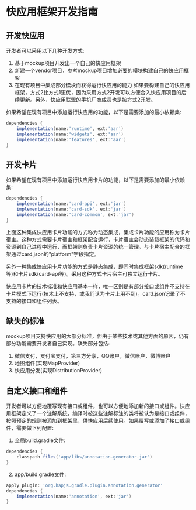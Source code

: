 # 快应用框架开发指南

## 开发快应用
开发者可以采用以下几种开发方式:
1. 基于mockup项目开发出一个自己的快应用框架
2. 新建一个vendor项目，参考mockup项目增加必要的模块构建自己的快应用框架
3. 在现有项目中集成部分模块而获得运行快应用的能力
如果要构建自己的快应用框架，方式2比方式1更优，因为采用方式2开发可以方便合入快应用项目的后续更新。另外，快应用联盟的手机厂商成员也是按方式2开发。

如果希望在现有项目中添加运行快应用的功能，以下是需要添加的最小依赖集:
```Groovy
dependencies {
	implementation(name:'runtime', ext:'aar')
	implementation(name:'widgets', ext:'aar')
	implementation(name:'features', ext:'aar')
}
```

## 开发卡片
如果希望在现有项目中添加运行快应用卡片的功能，以下是需要添加的最小依赖集:
```Groovy
dependencies {
	implementation(name:'card-api', ext:'jar')
	implementation(name:'card-sdk', ext:'jar')
	implementation(name:'card-common', ext:'jar')
}
```

上面这种集成快应用卡片功能的方式称为动态集成，集成卡片功能的应用称为卡片宿主。这种方式需要卡片宿主和框架配合运行，卡片宿主会动态装载框架的代码和资源到自己进程中运行，而框架则负责卡片资源的统一管理。与卡片宿主配合的框架通过card.json的"platform"字段指定。

另外一种集成快应用卡片功能的方式是静态集成，即同时集成框架sdk(runtime等)和卡片sdk(card-api等)。采用这种方式卡片宿主可独立运行卡片。

快应用卡片的技术标准和快应用基本一样，唯一区别是有部分接口或组件不支持在卡片模式下运行(技术上不支持，或我们认为卡片上用不到)。card.json记录了不支持的接口和组件列表。

## 缺失的标准
mockup项目支持快应用的大部分标准，但由于某些技术或其他方面的原因，仍有部分功能需要开发者自己实现。缺失部分包括:
1. 微信支付，支付宝支付，第三方分享，QQ账户，微信账户，微博账户
2. 地图组件(实现MapProvider)
3. 快应用分发(实现DistributionProvider)

## 自定义接口和组件
开发者可以方便地覆写现有接口或组件，也可以方便地添加新的接口或组件。快应用框架定义了一个注解系统，编译时被这些注解标注的类将被认为是接口或组件，按照预定的规则被添加到框架里，供快应用后续使用。如果覆写或添加了接口或组件，需要做下列配置:
1. 全局build.gradle文件:
```Groovy
dependencies {
	classpath files('app/libs/annotation-generator.jar')
}
```
2. app/build.gradle文件:
```Groovy
apply plugin: 'org.hapjs.gradle.plugin.annotation.generator'
dependencies {
	implementation(name:'annotation', ext:'jar')
}
```

